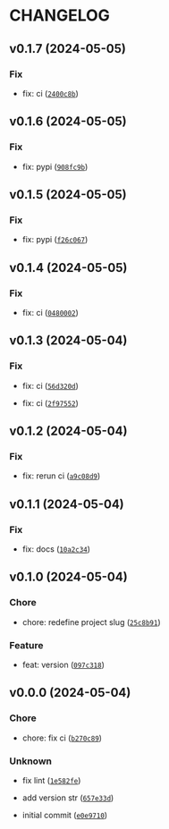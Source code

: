 # CHANGELOG



## v0.1.7 (2024-05-05)

### Fix

* fix: ci ([`2400c8b`](https://github.com/90HH/advprompter/commit/2400c8b5d8e783e3863a1e7d8b8553fcdc1d0c40))


## v0.1.6 (2024-05-05)

### Fix

* fix: pypi ([`908fc9b`](https://github.com/90HH/advprompter/commit/908fc9b25e75cca69e5b07783b9af4e857c64ad2))


## v0.1.5 (2024-05-05)

### Fix

* fix: pypi ([`f26c067`](https://github.com/90HH/advprompter/commit/f26c067534428b60103f840395180f8b4effbbee))


## v0.1.4 (2024-05-05)

### Fix

* fix: ci ([`0480002`](https://github.com/90HH/advprompter/commit/0480002f0dc763b122d016804b218061b2889d4a))


## v0.1.3 (2024-05-04)

### Fix

* fix: ci ([`56d320d`](https://github.com/90HH/advprompter/commit/56d320dee9a6d74798232bce1369b464f4f14773))

* fix: ci ([`2f97552`](https://github.com/90HH/advprompter/commit/2f97552199f4c6df642d5ff23b0020c996245979))


## v0.1.2 (2024-05-04)

### Fix

* fix: rerun ci ([`a9c08d9`](https://github.com/90HH/advprompter/commit/a9c08d9d934c5acaa531bdf3234c45ca7506e6d2))


## v0.1.1 (2024-05-04)

### Fix

* fix: docs ([`10a2c34`](https://github.com/90HH/advprompter/commit/10a2c3443826eefd6c3c8c9b8f750ca133fe5f3f))


## v0.1.0 (2024-05-04)

### Chore

* chore: redefine project slug ([`25c8b91`](https://github.com/90HH/advprompter/commit/25c8b91c0b753d509663670d3be7c3c8448fb91e))

### Feature

* feat: version ([`097c318`](https://github.com/90HH/advprompter/commit/097c318989ced7c7c426b9a8e44ee67d60c4d51d))


## v0.0.0 (2024-05-04)

### Chore

* chore: fix ci ([`b270c89`](https://github.com/90HH/advprompter/commit/b270c89ba87c6256356bae6421bb6297759ba961))

### Unknown

* fix lint ([`1e582fe`](https://github.com/90HH/advprompter/commit/1e582fe2c139c1890709e27a926188b729965154))

* add version str ([`657e33d`](https://github.com/90HH/advprompter/commit/657e33df2787bf3e01338a290fdc584805636e0a))

* initial commit ([`e0e9710`](https://github.com/90HH/advprompter/commit/e0e97103b8aeef156c3eec26bcaf8d449c256c9a))
